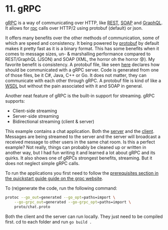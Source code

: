 # 11. gRPC

[gRPC](https://grpc.io/) is a way of communicating over HTTP, like [REST](https://restfulapi.net/), [SOAP](https://www.indeed.com/career-advice/career-development/what-is-soap-api) and [GraphQL](https://graphql.org/). 
It allows for [rpc](https://en.wikipedia.org/wiki/Remote_procedure_call) calls over HTTP/2 using protobuf (default) or json.

It offers many benefits over the other methods of communication, some of which are speed and consistency. 
It being powered by [protobuf](https://protobuf.dev/overview/) by default makes it pretty fast as it is a binary format.
This has some benefits when it comes to message sizes, un- & marshalling performance compared to REST/GraphQL (JSON) and SOAP (XML, the horror oh the horror 😰).
My favorite benefit is consistency. A protobuf file, like seen [here](./chat.proto) declares how should be communicated with a gRPC server.
Code is generated from one of those files, be it C#, Java, C++ or Go. It does not matter, they can communicate with each other through gRPC.
A protobuf file is kind of like a [WSDL](https://www.soapui.org/docs/soap-and-wsdl/working-with-wsdls/) but without the pain associated with it and SOAP in general.

Another neat feature of gRPC is the built-in support for streaming. gRPC supports:
- Client-side streaming
- Server-side streaming
- Bidirectional streaming (client & server)

This example contains a chat application. Both the [server](./server-app) and the [client](./client-app).
Messages are being streamed to the server and the server will broadcast a received message to other users in the same chat room.
Is this a perfect example? Not really, things can probably be cleaned up or written in another way, but I had fun writing it and learned a lot about gRPC and its quirks. 
It also shows one of gRPCs strongest benefits, streaming. But it does not neglect simple gRPC calls.

To run the applications you first need to follow the [prerequisites section in the quickstart guide guide on the grpc website](https://grpc.io/docs/languages/go/quickstart/#prerequisites).

To (re)generate the code, run the following command:

```bash
protoc --go_out=generated --go_opt=paths=import \
    --go-grpc_out=generated --go-grpc_opt=paths=import \
    proto/chat.proto
```

Both the client and the server can run locally. They just need to be compiled first. 
cd to each folder and run `go build .`